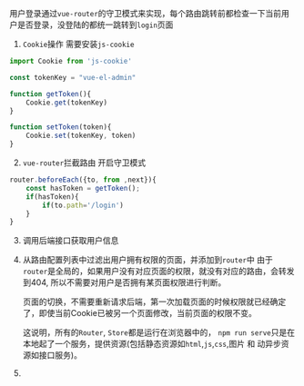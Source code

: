 用户登录通过`vue-router`的守卫模式来实现，每个路由跳转前都检查一下当前用户是否登录，没登陆的都统一跳转到`login`页面

1. `Cookie`操作
需要安装`js-cookie`
```javascript
import Cookie from 'js-cookie'

const tokenKey = "vue-el-admin"

function getToken(){
	Cookie.get(tokenKey)
}

function setToken(token){
	Cookie.set(tokenKey, token)
}
```

2. `vue-router`拦截路由
开启守卫模式
```javascript
router.beforeEach({to, from ,next}){
	const hasToken = getToken();
	if(hasToken){
		if(to.path='/login')
	}
}
```

3. 调用后端接口获取用户信息
4. 从路由配置列表中过滤出用户拥有权限的页面，并添加到`router`中
    由于`router`是全局的，如果用户没有对应页面的权限，就没有对应的路由，会转发到404,  所以不需要对用户是否拥有某页面权限进行判断。

    页面的切换，不需要重新请求后端，第一次加载页面的时候权限就已经确定了，即使当前Cookie已被另一个页面修改，当前页面的权限不变。

    这说明，所有的`Router`, `Store`都是运行在浏览器中的，  `npm run serve`只是在本地起了一个服务，提供资源(包括静态资源如`html`,`js`,`css`,图片 和 动异步资源如接口服务)。
6. 